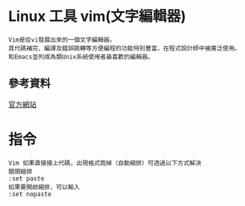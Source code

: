 # Linux 工具 vim(文字編輯器)

```
Vim是從vi發展出來的一個文字編輯器。
其代碼補完、編譯及錯誤跳轉等方便編程的功能特別豐富，在程式設計師中被廣泛使用。
和Emacs並列成為類Unix系統使用者最喜歡的編輯器。
```

## 參考資料

[官方網站](https://www.vim.org/)

# 指令

```
Vim 如果直接接上代碼，出現格式跑掉（自動縮排）可透過以下方式解決
關閉縮排
:set paste
如果要開啟縮排，可以輸入
:set nopaste
```

